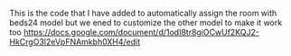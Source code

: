 This is the code that I have added to automatically assign the room with beds24 model but we ened to customize the other model to make it work too
https://docs.google.com/document/d/1odI8tr8giOCwUf2KQJ2-HkCrgO3l2eVpFNAmkbh0XH4/edit
